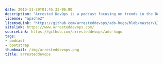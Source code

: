 ```yaml
---
date: 2015-11-20T01:46:33-06:00
description: "Arrested DevOps is a podcast focusing on trends in the DevOps space"
license: "apache2"
licenseLink: "https://github.com/arresteddevops/ado-hugo/blob/master/LICENSE.md"
sitelink: https://www.arresteddevops.com/
sourceLink: https://github.com/arresteddevops/ado-hugo
tags:
- podcast
- bootstrap
thumbnail: /img/arresteddevops.png
title: arresteddevops
---
```

